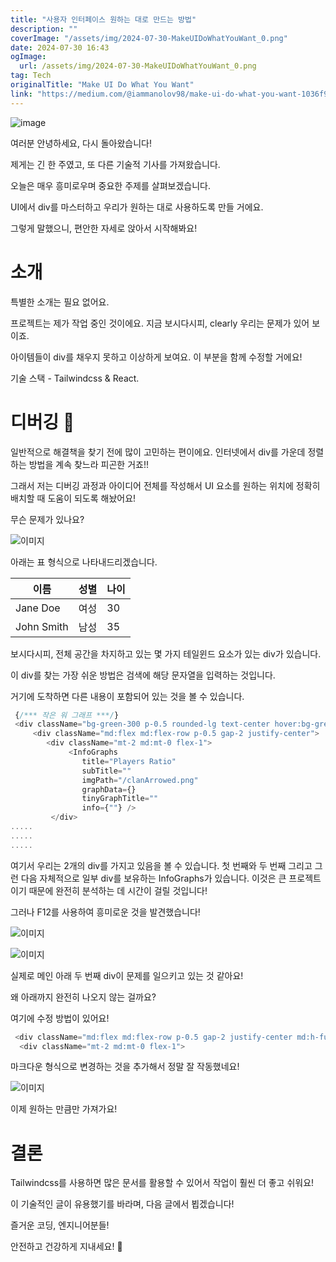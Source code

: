```yaml
---
title: "사용자 인터페이스 원하는 대로 만드는 방법"
description: ""
coverImage: "/assets/img/2024-07-30-MakeUIDoWhatYouWant_0.png"
date: 2024-07-30 16:43
ogImage: 
  url: /assets/img/2024-07-30-MakeUIDoWhatYouWant_0.png
tag: Tech
originalTitle: "Make UI Do What You Want"
link: "https://medium.com/@iammanolov98/make-ui-do-what-you-want-1036f91e21c3"
---
```




![image](/assets/img/2024-07-30-MakeUIDoWhatYouWant_0.png)

여러분 안녕하세요, 다시 돌아왔습니다!

제게는 긴 한 주였고, 또 다른 기술적 기사를 가져왔습니다.

오늘은 매우 흥미로우며 중요한 주제를 살펴보겠습니다.


<div class="content-ad"></div>

UI에서 div를 마스터하고 우리가 원하는 대로 사용하도록 만들 거에요.

그렇게 말했으니, 편안한 자세로 앉아서 시작해봐요!

# 소개

특별한 소개는 필요 없어요.

<div class="content-ad"></div>

프로젝트는 제가 작업 중인 것이에요. 지금 보시다시피, clearly 우리는 문제가 있어 보이죠.

아이템들이 div를 채우지 못하고 이상하게 보여요. 이 부분을 함께 수정할 거에요!

기술 스택 - Tailwindcss & React.

# 디버깅 🐛

<div class="content-ad"></div>

일반적으로 해결책을 찾기 전에 많이 고민하는 편이에요. 인터넷에서 div를 가운데 정렬하는 방법을 계속 찾느라 피곤한 거죠!!

그래서 저는 디버깅 과정과 아이디어 전체를 작성해서 UI 요소를 원하는 위치에 정확히 배치할 때 도움이 되도록 해놨어요!

무슨 문제가 있나요?

![이미지](/assets/img/2024-07-30-MakeUIDoWhatYouWant_1.png)

<div class="content-ad"></div>

아래는 표 형식으로 나타내드리겠습니다.


| 이름       | 성별   | 나이 |
|------------|--------|------|
| Jane Doe  | 여성   | 30   |
| John Smith | 남성   | 35   |


<div class="content-ad"></div>

보시다시피, 전체 공간을 차지하고 있는 몇 가지 테일윈드 요소가 있는 div가 있습니다.

이 div를 찾는 가장 쉬운 방법은 검색에 해당 문자열을 입력하는 것입니다.

거기에 도착하면 다른 내용이 포함되어 있는 것을 볼 수 있습니다.

```js
 {/*** 작은 워 그래프 ***/}
 <div className="bg-green-300 p-0.5 rounded-lg text-center hover:bg-green-200">
     <div className="md:flex md:flex-row p-0.5 gap-2 justify-center">
        <div className="mt-2 md:mt-0 flex-1">
             <InfoGraphs
                title="Players Ratio"
                subTitle=""
                imgPath="/clanArrowed.png"
                graphData={}
                tinyGraphTitle=""
                info={""} />
         </div>
.....
.....
.....  
```

<div class="content-ad"></div>

여기서 우리는 2개의 div를 가지고 있음을 볼 수 있습니다. 첫 번째와 두 번째 그리고 그런 다음 자체적으로 일부 div를 보유하는 InfoGraphs가 있습니다. 이것은 큰 프로젝트이기 때문에 완전히 분석하는 데 시간이 걸릴 것입니다!

그러나 F12를 사용하여 흥미로운 것을 발견했습니다!

![이미지](/assets/img/2024-07-30-MakeUIDoWhatYouWant_3.png)

![이미지](/assets/img/2024-07-30-MakeUIDoWhatYouWant_4.png)

<div class="content-ad"></div>

실제로 메인 아래 두 번째 div이 문제를 일으키고 있는 것 같아요!

왜 아래까지 완전히 나오지 않는 걸까요?

여기에 수정 방법이 있어요!

```js
 <div className="md:flex md:flex-row p-0.5 gap-2 justify-center md:h-full">
  <div className="mt-2 md:mt-0 flex-1">                                                                        
```

<div class="content-ad"></div>

마크다운 형식으로 변경하는 것을 추가해서 정말 잘 작동했네요!

![이미지](/assets/img/2024-07-30-MakeUIDoWhatYouWant_5.png)

이제 원하는 만큼만 가져가요!

# 결론

<div class="content-ad"></div>

<div 계층 구조를 살펴보면 어떤 div가 문제를 일으키는 지 알 수 있고 그에 몇 가지 값을 추가할 수 있어요.

Tailwindcss를 사용하면 많은 문서를 활용할 수 있어서 작업이 훨씬 더 좋고 쉬워요!

이 기술적인 글이 유용했기를 바라며, 다음 글에서 뵙겠습니다!

즐거운 코딩, 엔지니어분들!

<div class="content-ad"></div>

안전하고 건강하게 지내세요! 🚓